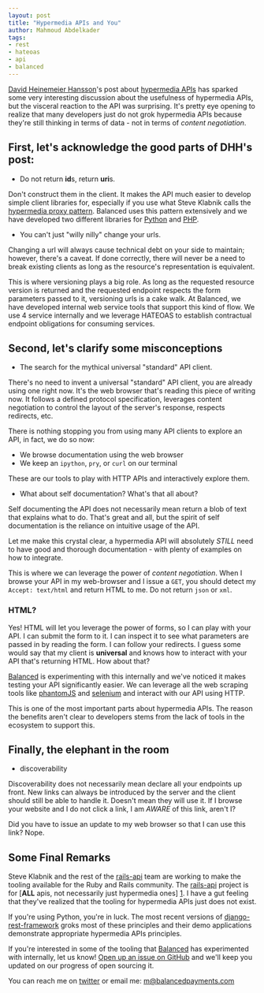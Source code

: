 ```yaml
---
layout: post
title: "Hypermedia APIs and You"
author: Mahmoud Abdelkader
tags:
- rest
- hateoas
- api
- balanced
---
```


[David Heinemeier Hansson](https://twitter.com/dhh)'s post about
[hypermedia APIs](http://37signals.com/svn/posts/3373-getting-hyper-about-hypermedia-apis)
has sparked some very interesting discussion about the usefulness of
hypermedia APIs, but the visceral reaction to the API was surprising.
It's pretty eye opening to realize that many developers just do not
grok hypermedia APIs because they're still thinking in terms of data -
not in terms of *content negotiation*.

## First, let's acknowledge the good parts of DHH's post:

* Do not return **id**s, return **uri**s.

Don't construct them in the client. It makes the API much easier to
develop simple client libraries for, especially if you use what Steve
Klabnik calls the
[hypermedia proxy pattern](https://gist.github.com/3172911). Balanced
uses this pattern extensively and we have developed two different
libraries for [Python](https://github.com/bninja/wac) and
[PHP](https://github.com/bninja/restful).

* You can't just "willy nilly" change your urls.

Changing a url will always cause technical debt on your side to
maintain; however, there's a caveat. If done correctly, there will
never be a need to break existing clients as long as the resource's
representation is equivalent.

This is where versioning plays a big role. As long as the requested
resource version is returned and the requested endpoint respects the
form parameters passed to it, versioning urls is a cake walk. At
Balanced, we have developed internal web service tools that support
this kind of flow. We use 4 service internally and we leverage HATEOAS
to establish contractual endpoint obligations for consuming services.

## Second, let's clarify some misconceptions

* The search for the mythical universal "standard" API client.

There's no need to invent a universal "standard" API client, you are
already using one right now. It's the web browser that's reading this
piece of writing now. It follows a defined protocol specification,
leverages content negotiation to control the layout of the server's
response, respects redirects, etc.

There is nothing stopping you from using many API clients to explore
an API, in fact, we do so now:

 - We browse documentation using the web browser
 - We keep an `ipython`, `pry`, or `curl` on our terminal

These are our tools to play with HTTP APIs and interactively explore
them.

* What about self documentation? What's that all about?

Self documenting the API does not necessarily mean return a blob of
text that explains what to do. That's great and all, but the spirit of
self documentation is the reliance on intuitive usage of the API.

Let me make this crystal clear, a hypermedia API will absolutely
*STILL* need to have good and thorough documentation - with plenty of
examples on how to integrate.

This is where we can leverage the power of *content negotiation*. When
I browse your API in my web-browser and I issue a `GET`, you should
detect my `Accept: text/html` and return HTML to me. Do not return
`json` or `xml`.

### HTML?

Yes! HTML will let you leverage the power of forms, so I can play with
your API. I can submit the form to it. I can inspect it to see what
parameters are passed in by reading the form. I can follow your
redirects. I guess some would say that my client is **universal** and
knows how to interact with your API that's returning HTML. How about
that?

[Balanced](https://balancedpayments.com) is experimenting with this
internally and we've noticed it makes testing your API significantly
easier. We can leverage all the web scraping tools like
[phantomJS](http://phantomjs.org/) and
[selenium](http://seleniumhq.org/) and interact with our API using
HTTP.

This is one of the most important parts about hypermedia APIs. The
reason the benefits aren't clear to developers stems from the lack of
tools in the ecosystem to support this.

## Finally, the elephant in the room

* discoverability

Discoverability does not necessarily mean declare all your endpoints
up front. New links can always be introduced by the server and the
client should still be able to handle it. Doesn't mean they will use
it. If I browse your website and I do not click a link, I am *AWARE*
of this link, aren't I?

Did you have to issue an update to my web browser so that I can use
this link? Nope.

## Some Final Remarks

Steve Klabnik and the rest of the
[rails-api](https://github.com/rails-api/rails-api) team are working
to make the tooling available for the Ruby and Rails community. The
[rails-api](https://github.com/rails-api/rails-api) project is for
[**ALL** apis, not necessarily just hypermedia ones] [1]. I have a gut
feeling that they've realized that the tooling for hypermedia APIs
just does not exist.

If you're using Python, you're in luck. The most recent versions of
[django-rest-framework](http://django-rest-framework.org/) groks most
of these principles and their demo applications demonstrate
appropriate hypermedia APIs principles.

If you're interested in some of the tooling that
[Balanced](https://balancedpayments.com) has experimented with
internally, let us know!
[Open up an issue on GitHub](https://github.com/balanced/balanced-api/issues)
and we'll keep you updated on our progress of open sourcing it.

You can reach me on [twitter](https://twitter/mahmoudimus) or email me:
m@balancedpayments.com

 [1]: https://twitter.com/steveklabnik/status/282209954285359105
